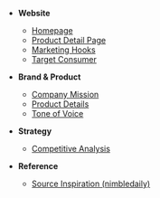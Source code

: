 <!-- docs/_sidebar.md -->

*   **Website**
    *   [Homepage](homepage.md)
    *   [Product Detail Page](pdp.md)
    *   [Marketing Hooks](hooks.md)
    *   [Target Consumer](consumer.md)

*   **Brand & Product**
    *   [Company Mission](company.md)
    *   [Product Details](product.md)
    *   [Tone of Voice](toneofvoice.md)

*   **Strategy**
    *   [Competitive Analysis](competitor_comp.md)

*   **Reference**
    *   [Source Inspiration (nimbledaily)](nimbledaily.md) 